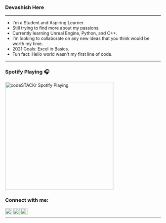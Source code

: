 ### Devashish Here
---
- I'm a Student and Aspiring Learner.
- Still trying to find more about my passions.
- Currently learning Unreal Engine, Python, and C++.
- I’m looking to collaborate on any new ideas that you think would be worth my time.
- 2021 Goals: Excel in Basics.
- Fun fact: Hello world wasn't my first line of code.
---
### Spotify Playing 🎧

[<img src="https://now-playing-codestackr.vercel.app/api/spotify-playing" alt="codeSTACKr Spotify Playing" width="350" />](https://open.spotify.com/user/swyqyimdc12jajde4vpwd2x1b)

### Connect with me:

[<img align="left" alt="codeSTACKr | YouTube" width="22px" src="https://cdn.jsdelivr.net/npm/simple-icons@v3/icons/youtube.svg" />][youtube]
[<img align="left" alt="codeSTACKr | Twitter" width="22px" src="https://cdn.jsdelivr.net/npm/simple-icons@v3/icons/twitter.svg" />][twitter]
[<img align="left" alt="codeSTACKr | LinkedIn" width="22px" src="https://cdn.jsdelivr.net/npm/simple-icons@v3/icons/linkedin.svg" />][linkedin]

<br />

----

</details>

[twitter]: https://twitter.com/Dexashish
[youtube]: https://www.youtube.com/channel/UC-PsRgaB8FlKrJjI4Wy_8ZQ
[linkedin]: https://linkedin.com/in/dexashish
